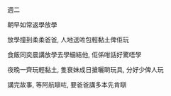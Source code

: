 週二

朝早如常返學放學

放學撞到柔柔爸爸, 人地送咗包輕黏土俾佢玩

食飯同奕晨講放學去學細結他, 佢係咁話好驚唔學

夜晚一齊玩輕黏土, 隻衰妹成日搶曬啲玩具, 分好少俾人玩

講完故事, 等阿航瞓咗, 要爸爸講多本先肯瞓
